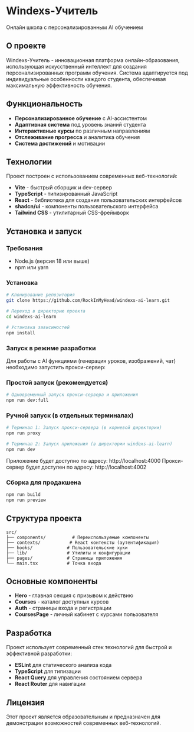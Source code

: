 # Windexs-Учитель

Онлайн школа с персонализированным AI обучением

## О проекте

Windexs-Учитель - инновационная платформа онлайн-образования, использующая искусственный интеллект для создания персонализированных программ обучения. Система адаптируется под индивидуальные особенности каждого студента, обеспечивая максимальную эффективность обучения.

## Функциональность

- **Персонализированное обучение** с AI-ассистентом
- **Адаптивная система** под уровень знаний студента
- **Интерактивные курсы** по различным направлениям
- **Отслеживание прогресса** и аналитика обучения
- **Система достижений** и мотивации

## Технологии

Проект построен с использованием современных веб-технологий:

- **Vite** - быстрый сборщик и dev-сервер
- **TypeScript** - типизированный JavaScript
- **React** - библиотека для создания пользовательских интерфейсов
- **shadcn/ui** - компоненты пользовательского интерфейса
- **Tailwind CSS** - утилитарный CSS-фреймворк

## Установка и запуск

### Требования

- Node.js (версия 18 или выше)
- npm или yarn

### Установка

```bash
# Клонирование репозитория
git clone https://github.com/RockInMyHead/windexs-ai-learn.git

# Переход в директорию проекта
cd windexs-ai-learn

# Установка зависимостей
npm install
```

### Запуск в режиме разработки

Для работы с AI функциями (генерация уроков, изображений, чат) необходимо запустить прокси-сервер:

### Простой запуск (рекомендуется)
```bash
# Одновременный запуск прокси-сервера и приложения
npm run dev:full
```

### Ручной запуск (в отдельных терминалах)
```bash
# Терминал 1: Запуск прокси-сервера (в корневой директории)
npm run proxy

# Терминал 2: Запуск приложения (в директории windexs-ai-learn)
npm run dev
```

Приложение будет доступно по адресу: http://localhost:4000
Прокси-сервер будет доступен по адресу: http://localhost:4002

### Сборка для продакшена

```bash
npm run build
npm run preview
```

## Структура проекта

```
src/
├── components/          # Переиспользуемые компоненты
├── contexts/           # React контексты (аутентификация)
├── hooks/             # Пользовательские хуки
├── lib/               # Утилиты и конфигурации
├── pages/             # Страницы приложения
└── main.tsx           # Точка входа
```

## Основные компоненты

- **Hero** - главная секция с призывом к действию
- **Courses** - каталог доступных курсов
- **Auth** - страницы входа и регистрации
- **CoursesPage** - личный кабинет с курсами пользователя

## Разработка

Проект использует современный стек технологий для быстрой и эффективной разработки:

- **ESLint** для статического анализа кода
- **TypeScript** для типизации
- **React Query** для управления состоянием сервера
- **React Router** для навигации

## Лицензия

Этот проект является образовательным и предназначен для демонстрации возможностей современных веб-технологий.
